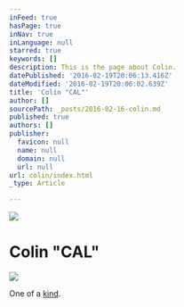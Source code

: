 ```yaml
---
inFeed: true
hasPage: true
inNav: true
inLanguage: null
starred: true
keywords: []
description: This is the page about Colin.
datePublished: '2016-02-19T20:06:13.416Z'
dateModified: '2016-02-19T20:06:02.639Z'
title: 'Colin "CAL"'
author: []
sourcePath: _posts/2016-02-16-colin.md
published: true
authors: []
publisher:
  favicon: null
  name: null
  domain: null
  url: null
url: colin/index.html
_type: Article

---
```

![](https://the-grid-user-content.s3-us-west-2.amazonaws.com/b793dc15-ca69-4a93-bc83-4997025e0c79.jpg)

# Colin "CAL"
![](https://s3-us-west-2.amazonaws.com/the-grid-img/p/e0da7f800826f8c32a7809913c92079c1b27497e.jpg)

One of a [kind][0].

[0]: null